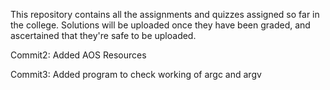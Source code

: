 This repository contains all the assignments and quizzes assigned so far in the college. Solutions will be uploaded once they have been graded, and ascertained that they're safe to be uploaded.

Commit2:
Added AOS Resources

Commit3:
Added program to check working of argc and argv